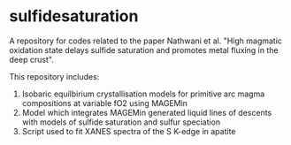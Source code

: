 # sulfidesaturation
A repository for codes related to the paper Nathwani et al. "High magmatic oxidation state delays sulfide saturation and promotes metal fluxing in the deep crust".

This repository includes:
1) Isobaric equilbirium crystallisation models for primitive arc magma compositions at variable fO2 using MAGEMin
2) Model which integrates MAGEMin generated liquid lines of descents with models of sulfide saturation and sulfur speciation
3) Script used to fit XANES spectra of the S K-edge in apatite
   
